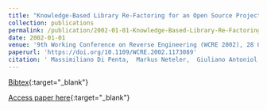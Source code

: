 ```yaml
---
title: "Knowledge-Based Library Re-Factoring for an Open Source Project"
collection: publications
permalink: /publication/2002-01-01-Knowledge-Based-Library-Re-Factoring-for-an-Open-Source-Project
date: 2002-01-01
venue: '9th Working Conference on Reverse Engineering (WCRE 2002), 28 October - 1 November 2002, Richmond, VA, USA'
paperurl: 'https://doi.org/10.1109/WCRE.2002.1173089'
citation: ' Massimiliano Di Penta,  Markus Neteler,  Giuliano Antoniol,  Ettore Merlo, &quot;Knowledge-Based Library Re-Factoring for an Open Source Project.&quot; 9th Working Conference on Reverse Engineering (WCRE 2002), 28 October - 1 November 2002, Richmond, VA, USA, 2002.'
---
```

[Bibtex](https://dblp.org/rec/bib/conf/wcre/PentaNAM02){:target="_blank"}

[Access paper here](https://doi.org/10.1109/WCRE.2002.1173089){:target="_blank"}
